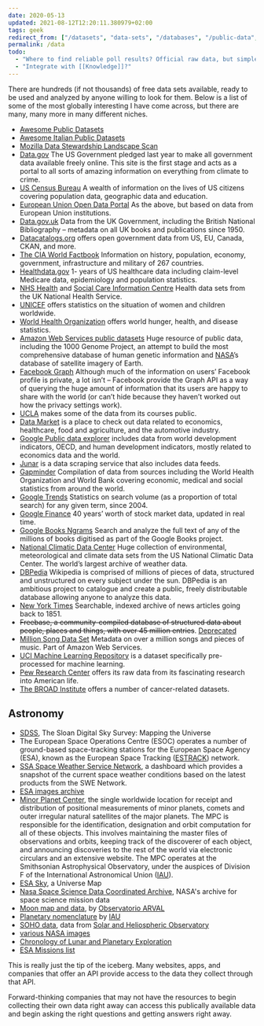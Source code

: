 ```yaml
---
date: 2020-05-13
updated: 2021-08-12T12:20:11.380979+02:00
tags: geek
redirect_from: ["/datasets", "data-sets", "/databases", "/public-data", "/dati"]
permalink: /data
todo:
  - "Where to find reliable poll results? Official raw data, but simple?"
  - "Integrate with [[Knowledge]]?"
---
```

There are hundreds (if not thousands) of free data sets available, ready to be used and analyzed by anyone willing to look for them.  Below is a list of some of the most globally interesting I have come across, but there are many, many more in many different niches.

- [Awesome Public Datasets](https://github.com/awesomedata/awesome-public-datasets 'awesome-public-datasets on GitHub')
- [Awesome Italian Public Datasets](https://github.com/italia/awesome-italian-public-datasets "Awesome Italian Public Datasets on GitHub")
- [Mozilla Data Stewardship Landscape Scan](https://airtable.com/shrn9jnFOQByon2i7/tblOrlwkMkuRn4HjV/viwOyRIDzKGemXbLW)
- [Data.gov](http://data.gov/) The US Government pledged last year to make all government data available freely online. This site is the first stage and acts as a portal to all sorts of amazing information on everything from climate to crime.
- [US Census Bureau](http://www.census.gov/data.html) A wealth of information on the lives of US citizens covering population data, geographic data and education.
- [European Union Open Data Portal](https://data.europa.eu/euodp/en/data/) As the above, but based on data from European Union institutions.
- [Data.gov.uk](http://data.gov.uk/) Data from the UK Government, including the British National Bibliography – metadata on all UK books and publications since 1950.
- [Datacatalogs.org](http://opengovernmentdata.org/data/) offers open government data from US, EU, Canada, CKAN, and more.
- [The CIA World Factbook](https://www.cia.gov/the-world-factbook/) Information on history, population, economy, government, infrastructure and military of 267 countries.
- [Healthdata.gov](https://www.healthdata.gov/) 1- years of US healthcare data including claim-level Medicare data, epidemiology and population statistics.
- [NHS Health](http://www.forbes.com/health/) and [Social Care Information Centre](http://www.hscic.gov.uk/home) Health data sets from the UK National Health Service.
- [UNICEF](http://www.unicef.org/statistics/) offers statistics on the situation of women and children worldwide.
- [World Health Organization](http://www.who.int/en/) offers world hunger, health, and disease statistics.
- [Amazon Web Services public datasets](http://aws.amazon.com/datasets) Huge resource of public data, including the 1000 Genome Project, an attempt to build the most comprehensive database of human genetic information and [NASA](https://www.nasa.gov)’s database of satellite imagery of Earth.
- [Facebook Graph](https://developers.facebook.com/docs/graph-api) Although much of the information on users’ Facebook profile is private, a lot isn’t – Facebook provide the Graph API as a way of querying the huge amount of information that its users are happy to share with the world (or can’t hide because they haven’t worked out how the privacy settings work).
- [UCLA](http://www.stat.ucla.edu/data/) makes some of the data from its courses public.
- [Data Market](http://datamarket.com/) is a place to check out  data related to economics, healthcare, food and agriculture, and the automotive industry.
- [Google Public data explorer](http://www.google.com/publicdata/directory) includes data from world development indicators, OECD, and human development indicators, mostly related to economics data and the world.
- [Junar](http://www.junar.com/) is a data scraping service that also includes data feeds.
- [Gapminder](http://www.gapminder.org/data/) Compilation of data from sources including the World Health Organization and World Bank covering economic, medical and social statistics from around the world.
- [Google Trends](http://www.google.com/trends/explore) Statistics on search volume (as a proportion of total search) for any given term, since 2004.
- [Google Finance](https://www.google.com/finance) 40 years’ worth of stock market data, updated in real time.
- [Google Books Ngrams](http://storage.googleapis.com/books/ngrams/books/datasetsv2.html) Search and analyze the full text of any of the millions of books digitised as part of the Google Books project.
- [National Climatic Data Center](http://www.ncdc.noaa.gov/data-access/quick-links#loc-clim) Huge collection of environmental, meteorological and climate data sets from the US National Climatic Data Center. The world’s largest archive of weather data.
- [DBPedia](http://wiki.dbpedia.org/) Wikipedia is comprised of millions of pieces of data, structured and unstructured on every subject under the sun. DBPedia is an ambitious project to catalogue and create a public, freely distributable database allowing anyone to analyze this data.
- [New York Times](http://developer.nytimes.com/docs) Searchable, indexed archive of news articles going back to 1851.
- ~~Freebase, a community-compiled database of structured data about people, places and things, with over 45 million entries~~. [Deprecated](https://en.wikipedia.org/wiki/Freebase "Freebase on Wikipedia")
- [Million Song Data Set](http://aws.amazon.com/datasets/6468931156960467) Metadata on over a million songs and pieces of music. Part of Amazon Web Services.
- [UCI Machine Learning Repository](http://archive.ics.uci.edu/ml/index.html) is a dataset specifically pre-processed for machine learning.
- [Pew Research Center](http://www.pewinternet.org/datasets/) offers its raw data from its fascinating research into American life.
- [The BROAD Institute](http://www.broadinstitute.org/cgi-bin/cancer/datasets.cgi) offers a number of cancer-related datasets.

## Astronomy

- [SDSS](https://www.sdss.org/), The Sloan Digital Sky Survey: Mapping the Universe
- The European Space Operations Centre (ESOC) operates a number of ground-based space-tracking stations for the European Space Agency (ESA), known as the European Space Tracking ([ESTRACK](http://estracknow.esa.int)) network.
- [SSA Space Weather Service Network](https://swe.ssa.esa.int/), a dashboard which provides a snapshot of the current space weather conditions based on the latest products from the SWE Network.
- [ESA images archive](https://imagearchives.esac.esa.int)
- [Minor Planet Center](https://www.minorplanetcenter.net), the single worldwide location for receipt and distribution of positional measurements of minor planets, comets and outer irregular natural satellites of the major planets. The MPC is responsible for the identification, designation and orbit computation for all of these objects. This involves maintaining the master files of observations and orbits, keeping track of the discoverer of each object, and announcing discoveries to the rest of the world via electronic circulars and an extensive website. The MPC operates at the Smithsonian Astrophysical Observatory, under the auspices of Division F of the International Astronomical Union ([IAU](https://www.iau.org/)).
- [ESA Sky](https://sky.esa.int), a Universe Map
- [Nasa Space Science Data Coordinated Archive](https://nssdc.gsfc.nasa.gov), NASA's archive for space science mission data
- [Moon map and data](https://www.oarval.org/MoonMapen.htm), by [Observatorio ARVAL](https://www.oarval.org)
- [Planetary nomenclature](https://planetarynames.wr.usgs.gov) by [IAU](https://www.iau.org/)
- [SOHO data](https://sohowww.nascom.nasa.gov), data from [Solar and Heliospheric Observatory](https://en.wikipedia.org/wiki/Solar_and_Heliospheric_Observatory)
- [various NASA images](https://services.swpc.noaa.gov)
- [Chronology of Lunar and Planetary Exploration](https://nssdc.gsfc.nasa.gov/planetary/chrono.html)
- [ESA Missions list](https://www.esa.int/ESA/Our_Missions)


This is really just the tip of the iceberg. Many websites, apps, and companies that offer an API provide access to the data they collect through that API.

Forward-thinking companies that may not have the resources to begin collecting their own data right away can access this publically available data and begin asking the right questions and getting answers right away.
